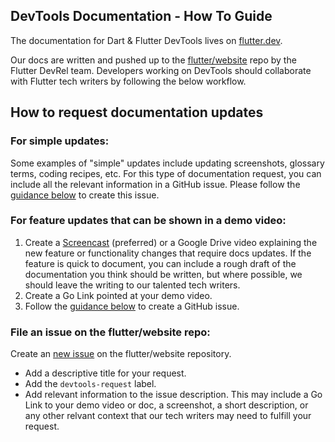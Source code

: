 ## DevTools Documentation - How To Guide
The documentation for Dart & Flutter DevTools lives on [flutter.dev](https://docs.flutter.dev/development/tools/devtools/overview).

Our docs are written and pushed up to the [flutter/website](https://docs.flutter.dev/development/tools/devtools/overview)
repo by the Flutter DevRel team. Developers working on DevTools should collaborate with Flutter tech writers by following
the below workflow.

## How to request documentation updates

### For simple updates:
Some examples of "simple" updates include updating screenshots, glossary terms, coding recipes, etc. For this type of documentation request, you can include all the relevant information in a GitHub issue. Please follow
the [guidance below](#file-an-issue-on-the-flutterwebsite-repo) to create this issue.

### For feature updates that can be shown in a demo video:

1. Create a [Screencast](chrome://extensions/?id=ccbdlfckiiklnpopmgihhnegpbcgceja) (preferred) or a Google Drive video
explaining the new feature or functionality changes that require docs updates. If the feature is quick to document, you
can include a rough draft of the documentation you think should be written, but where possible, we should leave the
writing to our talented tech writers.
2. Create a Go Link pointed at your demo video.
3. Follow
the [guidance below](#file-an-issue-on-the-flutterwebsite-repo) to create a GitHub issue.

### File an issue on the flutter/website repo:

Create an [new issue](https://github.com/flutter/website/issues/new) on the flutter/website repository.
- Add a descriptive title for your request.
- Add the `devtools-request` label.
- Add relevant information to the issue description. This may include
a Go Link to your demo video or doc, a screenshot, a short description,
or any other relvant context that our tech writers may need to fulfill
your request.